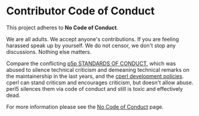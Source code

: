 # Contributor Code of Conduct

This project adheres to **No Code of Conduct**.

We are all adults.
We accept anyone's contributions.
If you are feeling harassed speak up by yourself.
We do not censor, we don't stop any discussions.
Nothing else matters.

Compare the conflicting [p5p STANDARDS OF CONDUCT](http://perldoc.perl.org/perlpolicy.html#STANDARDS-OF-CONDUCT), which was abused to silence technical criticism and demeaning technical remarks on the maintainership in the last years, and the [cperl development policies](http://perl11.org/cperl/perlcperl.html#Development-policies).
cperl can stand criticsm and encourages criticism, but doesn't allow abuse.
perl5 silences them via code of conduct and still is toxic and effectively dead.

For more information please see the [No Code of Conduct](https://github.com/domgetter/NCoC#what-is-ncoc) page.
